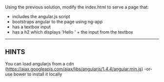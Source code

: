 Using the previous solution, modify the index.html to serve a page that:
 - includes the angular.js script
 - bootstraps angular to the page using ng-app
 - has a textbox input
 - has a h2 which displays 'Hello ' + the input from the textbox

-----------------------------

## HINTS

You can load angularjs from a cdn (https://ajax.googleapis.com/ajax/libs/angularjs/1.4.4/angular.min.js) -or- use bower to install it locally